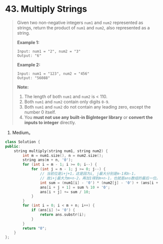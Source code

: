 # 43. Multiply Strings

> Given two non-negative integers `num1` and `num2` represented as strings, return the product of `num1` and `num2`, also represented as a string.
>
> **Example 1:**
>
> ```
> Input: num1 = "2", num2 = "3"
> Output: "6"
> ```
>
> **Example 2:**
>
> ```
> Input: num1 = "123", num2 = "456"
> Output: "56088"
> ```
>
> **Note:**
>
> 1. The length of both `num1` and `num2` is < 110.
> 2. Both `num1` and `num2` contain only digits `0-9`.
> 3. Both `num1` and `num2` do not contain any leading zero, except the number 0 itself.
> 4. You **must not use any built-in BigInteger library** or **convert the inputs to integer** directly.

1. Medium。

```cpp
class Solution {
public:
    string multiply(string num1, string num2) {
        int m = num1.size(), n = num2.size();
        string ans(m + n, '0');
        for (int i = m - 1; i >= 0; i--) {
            for (int j = n - 1; j >= 0; j--) {
                // 当前位是i+j+1，这是因为i, j最大分别是m-1和n-1，
                // 故i+j最大为m+n-2，再加1得到m+n-1，也就是ans数组的最后一位。
                int sum = (num1[i] - '0') * (num2[j] - '0') + (ans[i + j + 1] - '0');
                ans[i + j + 1] = sum % 10 + '0';
                ans[i + j] += sum / 10;
            }
        }
        for (int i = 0; i < m + n; i++) {
            if (ans[i] != '0') {
                return ans.substr(i);
            }
        }
        return "0";
    }
};
```

